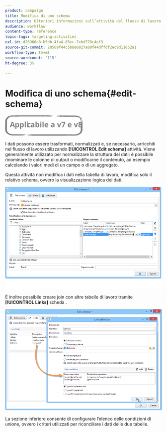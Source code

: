 ```yaml
---
product: campaign
title: Modifica di uno schema
description: Ulteriori informazioni sull’attività del flusso di lavoro Modifica schema
audience: workflow
content-type: reference
topic-tags: targeting-activities
exl-id: d26966a8-b5db-4fa4-85ec-7ebd770c4ef3
source-git-commit: 20509f44c5b8e0827a09f44dffdf2ec9d11652a1
workflow-type: tm+mt
source-wordcount: '115'
ht-degree: 3%

---
```


# Modifica di uno schema{#edit-schema}

![](../../assets/common.svg)

I dati possono essere trasformati, normalizzati e, se necessario, arricchiti nel flusso di lavoro utilizzando **[!UICONTROL Edit schema]** attività. Viene generalmente utilizzato per normalizzare la struttura dei dati: è possibile rinominare le colonne di output o modificarne il contenuto, ad esempio calcolando i valori medi di un campo o di un aggregato.

Questa attività non modifica i dati nella tabella di lavoro, modifica solo il relativo schema, ovvero la visualizzazione logica dei dati.

![](assets/wf_manipulation_box.png)

È inoltre possibile creare join con altre tabelle di lavoro tramite **[!UICONTROL Links]** scheda .

![](assets/wf_manipulation_box_link_tab.png)

La sezione inferiore consente di configurare l’elenco delle condizioni di unione, ovvero i criteri utilizzati per riconciliare i dati delle due tabelle.
